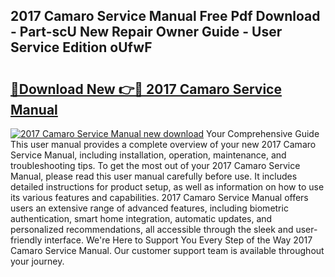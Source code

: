 ## 2017 Camaro Service Manual Free Pdf Download - Part-scU New Repair Owner Guide - User Service Edition oUfwF

# <h2><a href="http://bc27512.oget.top/?id=2017+Camaro+Service+Manual">🔗Download New 👉🔴 2017 Camaro Service Manual</a></h2>

[![2017 Camaro Service Manual new download](https://i.imgur.com/5g1atiW.png)](http://bc27512.oget.top/?id=2017+Camaro+Service+Manual)
Your Comprehensive Guide This user manual provides a complete overview of your new 2017 Camaro Service Manual, including installation, operation, maintenance, and troubleshooting tips. To get the most out of your 2017 Camaro Service Manual, please read this user manual carefully before use. It includes detailed instructions for product setup, as well as information on how to use its various features and capabilities. 2017 Camaro Service Manual offers users an extensive range of advanced features, including biometric authentication, smart home integration, automatic updates, and personalized recommendations, all accessible through the sleek and user-friendly interface. We're Here to Support You Every Step of the Way 2017 Camaro Service Manual. Our customer support team is available throughout your journey.
